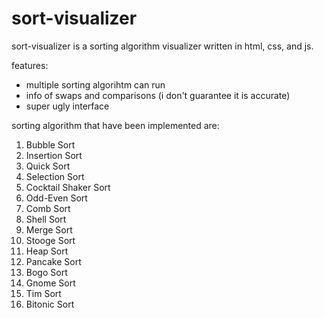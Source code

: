 # sort-visualizer

sort-visualizer is a sorting algorithm visualizer written in html, css, and js.

features:
- multiple sorting algorihtm can run
- info of swaps and comparisons (i don't guarantee it is accurate)
- super ugly interface

sorting algorithm that have been implemented are:
1. Bubble Sort
2. Insertion Sort
3. Quick Sort
4. Selection Sort
5. Cocktail Shaker Sort
6. Odd-Even Sort
7. Comb Sort
8. Shell Sort
9. Merge Sort
10. Stooge Sort
11. Heap Sort
12. Pancake Sort
13. Bogo Sort
14. Gnome Sort
15. Tim Sort
16. Bitonic Sort
